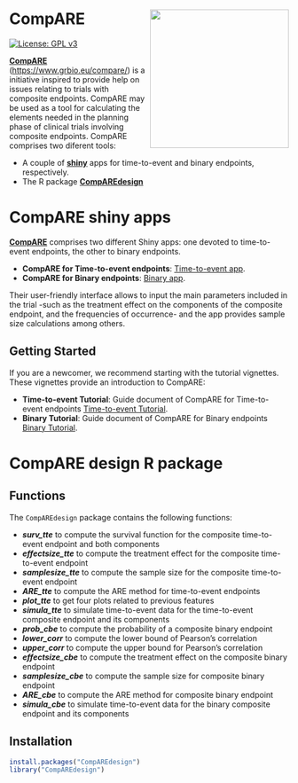 
# CompARE <img src="man/figures/logo.png" align="right" alt="" width="250" />

[![License: GPL
v3](https://img.shields.io/badge/License-GPLv3-blue.svg)](https://www.gnu.org/licenses/gpl-3.0)

<!-- badges: end -->

[**CompARE**](https://www.grbio.eu/compare/)
(<https://www.grbio.eu/compare/>) is a initiative inspired to provide
help on issues relating to trials with composite endpoints. CompARE may
be used as a tool for calculating the elements needed in the planning
phase of clinical trials involving composite endpoints. CompARE comprises 
two diferent tools:

- A couple of [**shiny**](https://www.rstudio.com/products/shiny/) apps for time-to-event and binary endpoints, respectively.
- The R package [**CompAREdesign**](https://CRAN.R-project.org/package=CompAREdesign)


# CompARE shiny apps

[**CompARE**](https://www.grbio.eu/compare/) comprises two different
Shiny apps: one devoted to time-to-event endpoints, the other to binary
endpoints.

  - **CompARE for Time-to-event endpoints**: [Time-to-event
    app](https://www.grbio.eu/compare/CompARETimeToEvent/).
  - **CompARE for Binary endpoints**: [Binary
    app](https://www.grbio.eu/compare/CompAREBinary/).


Their user-friendly interface allows to input the main parameters
included in the trial -such as the treatment effect on the components of
the composite endpoint, and the frequencies of occurrence- and the app
provides sample size calculations among others.

## Getting Started

If you are a newcomer, we recommend starting with the tutorial
vignettes. These vignettes provide an introduction to CompARE:

  - **Time-to-event Tutorial**: Guide document of CompARE for
    Time-to-event endpoints [Time-to-event
    Tutorial](https://www.grbio.eu/compare/CompARETimeToEvent/help_Tutorial.html).
  - **Binary Tutorial**: Guide document of CompARE for Binary endpoints
    [Binary
    Tutorial](https://www.grbio.eu/compare/CompAREBinary/Help-Tutorial.html).

# CompARE design R package

## Functions

The `CompAREdesign` package contains the following functions:

  - __*surv\_tte*__ to compute the survival function for the composite time-to-event endpoint and both components
  - __*effectsize\_tte*__ to compute the treatment effect for the composite time-to-event endpoint
  - __*samplesize\_tte*__ to compute the sample size for the composite time-to-event endpoint
  - __*ARE\_tte*__ to compute the ARE method for time-to-event endpoints
  - __*plot\_tte*__ to get four plots related to previous features
  - __*simula\_tte*__ to simulate time-to-event data for the time-to-event composite endpoint and its components
  - __*prob\_cbe*__ to compute the probability of a composite binary
    endpoint 
  - __*lower\_corr*__ to compute the lower bound of Pearson’s correlation
  - __*upper\_corr*__ to compute the upper bound for Pearson’s correlation
  - __*effectsize\_cbe*__ to compute the treatment effect on the composite
    binary endpoint
  - __*samplesize\_cbe*__ to compute the sample size for composite binary
    endpoint
  - __*ARE\_cbe*__ to compute the ARE method for composite binary endpoint
  - __*simula\_cbe*__ to simulate time-to-event data for the binary composite endpoint and its components
  

## Installation

``` r
install.packages("CompAREdesign")
library("CompAREdesign")
```

